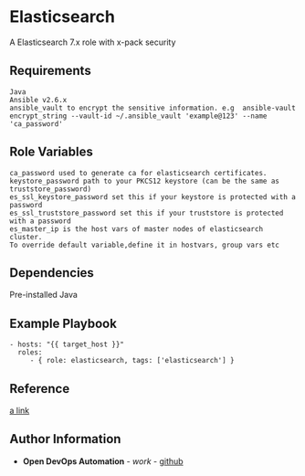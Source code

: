 Elasticsearch
=========

A Elasticsearch 7.x role with x-pack security

Requirements
------------
```
Java
Ansible v2.6.x
ansible_vault to encrypt the sensitive information. e.g  ansible-vault encrypt_string --vault-id ~/.ansible_vault 'example@123' --name 'ca_password'

```

Role Variables
--------------
```
ca_password used to generate ca for elasticsearch certificates.
keystore_password path to your PKCS12 keystore (can be the same as truststore_password)
es_ssl_keystore_password set this if your keystore is protected with a password
es_ssl_truststore_password set this if your truststore is protected with a password
es_master_ip is the host vars of master nodes of elasticsearch cluster.
To override default variable,define it in hostvars, group vars etc
```

Dependencies
------------

Pre-installed Java

Example Playbook
----------------

    - hosts: "{{ target_host }}"
      roles:
         - { role: elasticsearch, tags: ['elasticsearch'] }

Reference
------------
[a link](https://github.com/elastic/ansible-elasticsearch/blob/master/README.md)         

Author Information
------------------


* **Open DevOps Automation** - *work* - [github](https://github.com/opendevopsautomation)
